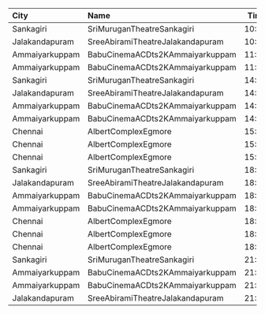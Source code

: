 | City           | Name                             |  Time | Type        | Price | Capacity | Booked |
| :------------- | :------------------------------- | ----: | :---------- | ----: | -------: | -----: |
| Sankagiri      | SriMuruganTheatreSankagiri       | 10:30 | Balcony     |   70₹ |       10 |      0 |
| Jalakandapuram | SreeAbiramiTheatreJalakandapuram | 10:30 | Balcony     |   70₹ |       40 |      0 |
| Ammaiyarkuppam | BabuCinemaACDts2KAmmaiyarkuppam  | 11:30 | FirstClass  |   70₹ |       36 |     18 |
| Ammaiyarkuppam | BabuCinemaACDts2KAmmaiyarkuppam  | 11:30 | SecondClass |   50₹ |      328 |    163 |
| Sankagiri      | SriMuruganTheatreSankagiri       | 14:00 | Balcony     |   70₹ |       10 |      0 |
| Jalakandapuram | SreeAbiramiTheatreJalakandapuram | 14:00 | Balcony     |   70₹ |       40 |      0 |
| Ammaiyarkuppam | BabuCinemaACDts2KAmmaiyarkuppam  | 14:45 | FirstClass  |   70₹ |       36 |     18 |
| Ammaiyarkuppam | BabuCinemaACDts2KAmmaiyarkuppam  | 14:45 | SecondClass |   50₹ |      328 |    163 |
| Chennai        | AlbertComplexEgmore              | 15:00 | FirstClass  |   95₹ |      158 |    102 |
| Chennai        | AlbertComplexEgmore              | 15:00 | SecondClass |   75₹ |       84 |     42 |
| Chennai        | AlbertComplexEgmore              | 15:00 | ThirdClass  |   50₹ |       28 |     14 |
| Sankagiri      | SriMuruganTheatreSankagiri       | 18:00 | Balcony     |   70₹ |       10 |      0 |
| Jalakandapuram | SreeAbiramiTheatreJalakandapuram | 18:00 | Balcony     |   70₹ |       40 |      0 |
| Ammaiyarkuppam | BabuCinemaACDts2KAmmaiyarkuppam  | 18:30 | FirstClass  |   70₹ |       36 |     18 |
| Ammaiyarkuppam | BabuCinemaACDts2KAmmaiyarkuppam  | 18:30 | SecondClass |   50₹ |      328 |    163 |
| Chennai        | AlbertComplexEgmore              | 18:30 | FirstClass  |   95₹ |      158 |    102 |
| Chennai        | AlbertComplexEgmore              | 18:30 | SecondClass |   75₹ |       84 |     42 |
| Chennai        | AlbertComplexEgmore              | 18:30 | ThirdClass  |   50₹ |       28 |     14 |
| Sankagiri      | SriMuruganTheatreSankagiri       | 21:30 | Balcony     |   70₹ |       10 |      0 |
| Ammaiyarkuppam | BabuCinemaACDts2KAmmaiyarkuppam  | 21:45 | FirstClass  |   70₹ |       36 |     18 |
| Ammaiyarkuppam | BabuCinemaACDts2KAmmaiyarkuppam  | 21:45 | SecondClass |   50₹ |      328 |    163 |
| Jalakandapuram | SreeAbiramiTheatreJalakandapuram | 21:45 | Balcony     |   70₹ |       40 |      0 |